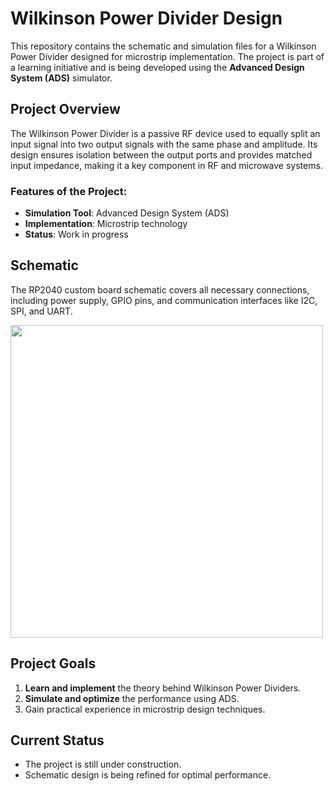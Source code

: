 # Wilkinson Power Divider Design

This repository contains the schematic and simulation files for a Wilkinson Power Divider designed for microstrip implementation. The project is part of a learning initiative and is being developed using the **Advanced Design System (ADS)** simulator.

## Project Overview

The Wilkinson Power Divider is a passive RF device used to equally split an input signal into two output signals with the same phase and amplitude. Its design ensures isolation between the output ports and provides matched input impedance, making it a key component in RF and microwave systems.

### Features of the Project:
- **Simulation Tool**: Advanced Design System (ADS)
- **Implementation**: Microstrip technology
- **Status**: Work in progress

## Schematic
The RP2040 custom board schematic covers all necessary connections, including power supply, GPIO pins, and communication interfaces like I2C, SPI, and UART.

<img src="Images/Schematic 1.png" width="500"/>

## Project Goals
1. **Learn and implement** the theory behind Wilkinson Power Dividers.
2. **Simulate and optimize** the performance using ADS.
3. Gain practical experience in microstrip design techniques.

## Current Status
- The project is still under construction.
- Schematic design is being refined for optimal performance.
